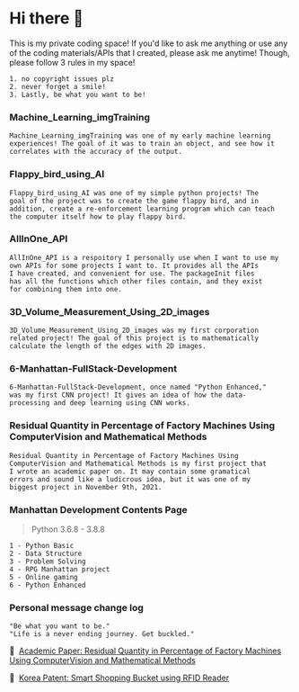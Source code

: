 # Hi there 👋
 This is my private coding space! If you'd like to ask me anything or use any of the coding materials/APIs that I created, please ask me anytime! Though, please follow 3 rules in my space!
 ```
 1. no copyright issues plz
 2. never forget a smile!
 3. Lastly, be what you want to be!
 ```
### Machine_Learning_imgTraining
``` 
Machine_Learning_imgTraining was one of my early machine learning
experiences! The goal of it was to train an object, and see how it
correlates with the accuracy of the output.
```

### Flappy_bird_using_AI
``` 
Flappy_bird_using_AI was one of my simple python projects! The
goal of the project was to create the game flappy bird, and in
addition, create a re-enforcement learning program which can teach
the computer itself how to play flappy bird.
```

### AllInOne_API
```
AllInOne_API is a respoitory I personally use when I want to use my 
own APIs for some projects I want to. It provides all the APIs 
I have created, and convenient for use. The packageInit files 
has all the functions which other files contain, and they exist 
for combining them into one.
```

### 3D_Volume_Measurement_Using_2D_images
```
3D_Volume_Measurement_Using_2D_images was my first corporation
related project! The goal of this project is to mathematically
calculate the length of the edges with 2D images.
```

### 6-Manhattan-FullStack-Development
```
6-Manhattan-FullStack-Development, once named "Python Enhanced," 
was my first CNN project! It gives an idea of how the data- 
processing and deep learning using CNN works.
```

### Residual Quantity in Percentage of Factory Machines Using ComputerVision and Mathematical Methods
```
Residual Quantity in Percentage of Factory Machines Using 
ComputerVision and Mathematical Methods is my first project that
I wrote an academic paper on. It may contain some gramatical 
errors and sound like a ludicrous idea, but it was one of my 
biggest project in November 9th, 2021.
```

### Manhattan Development Contents Page

> Python 3.6.8 - 3.8.8
```
1 - Python Basic
2 - Data Structure
3 - Problem Solving
4 - RPG Manhattan project
5 - Online gaming
6 - Python Enhanced
```

### Personal message change log
```
"Be what you want to be."
"Life is a never ending journey. Get buckled."
```

📌 &nbsp;[Academic Paper: Residual Quantity in Percentage of Factory Machines Using ComputerVision and Mathematical Methods](https://github.com/seunghk1206/Residual-Quantity-in-Percentage-of-Factory-Machines-Using-Computer-Vision-and-Mathematical-Methods)

📌 &nbsp;[Korea Patent: Smart Shopping Bucket using RFID Reader](https://github.com/seunghk1206/Smart-Shopping-Bucket-using-RFID-Reader)

<!--
**seunghk1206/seunghk1206** is a ✨ _special_ ✨ repository because its `README.md` (this file) appears on your GitHub profile.

Here are some ideas to get you started:

- 🔭 I’m currently working on ...
- 🌱 I’m currently learning ...
- 👯 I’m looking to collaborate on ...
- 🤔 I’m looking for help with ...
- 💬 Ask me about ...
- 📫 How to reach me: ...
- 😄 Pronouns: ...
- ⚡ Fun fact: ...
-->


